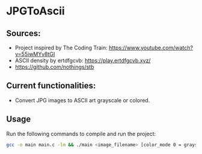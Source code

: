 # JPGToAscii

## Sources:

- Project inspired by The Coding Train: https://www.youtube.com/watch?v=55iwMYv8tGI
- ASCII density by ertdfgcvb: https://play.ertdfgcvb.xyz/
- https://github.com/nothings/stb

## Current functionalities:

- Convert JPG images to ASCII art grayscale or colored.

## Usage

Run the following commands to compile and run the project:

```bash
gcc -o main main.c -lm && ./main <image_filename> [color_mode 0 = grayscale (default), 1 = color]
```

